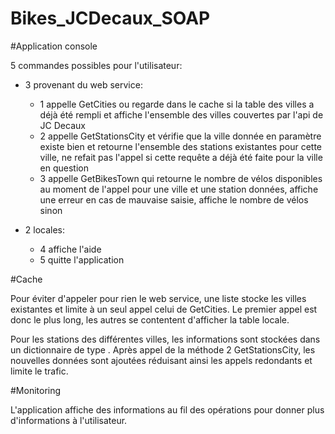 # Bikes_JCDecaux_SOAP

#Application console

5 commandes possibles pour l'utilisateur:
- 3 provenant du web service:
	- 1 appelle GetCities ou regarde dans le cache si la table des villes a déjà été rempli et affiche l'ensemble des villes couvertes par l'api de JC Decaux
	- 2 appelle GetStationsCity et vérifie que la ville donnée en paramètre existe bien et retourne l'ensemble des stations existantes pour cette ville, ne refait pas l'appel si cette requête a déjà été faite pour la ville en question
	- 3 appelle GetBikesTown qui retourne le nombre de vélos disponibles au moment de l'appel pour une ville et une station données, affiche une erreur en cas de mauvaise saisie, affiche le nombre de vélos sinon

- 2 locales:
	- 4 affiche l'aide
	- 5 quitte l'application

#Cache

Pour éviter d'appeler pour rien le web service, une liste stocke les villes existantes et limite à un seul appel celui de GetCities. Le premier appel est donc le plus long, les autres se contentent d'afficher la table locale.

Pour les stations des différentes villes, les informations sont stockées dans un dictionnaire de type <Ville><Liste des stations>.
Après appel de la méthode 2 GetStationsCity, les nouvelles données sont ajoutées réduisant ainsi les appels redondants et limite le trafic.

#Monitoring

L'application affiche des informations au fil des opérations pour donner plus d'informations à l'utilisateur.
